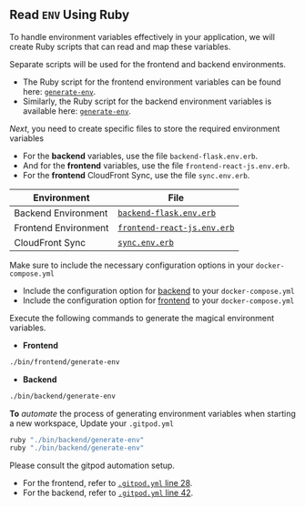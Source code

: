 

## Read `ENV` Using Ruby

To handle environment variables effectively in your application, we will create Ruby scripts that can read and map these variables.

Separate scripts will be used for the frontend and backend environments.

- The Ruby script for the frontend environment variables can be found here: [`generate-env`](../bin/frontend/generate-env).
- Similarly, the Ruby script for the backend environment variables is available here: [`generate-env`](../bin/backend/generate-env).


*Next*, you need to create specific files to store the required environment variables

- For the **backend** variables, use the file `backend-flask.env.erb`.
- And for the **frontend** variables, use the file `frontend-react-js.env.erb`.
- For the **frontend** CloudFront Sync, use the file `sync.env.erb`.

| Environment                  | File                                |
| ---------------------------- | ----------------------------------- |
| Backend Environment                     | [`backend-flask.env.erb`](backend-flask.env.erb)               |
| Frontend Environment                    | [`frontend-react-js.env.erb`](frontend-react-js.env.erb)       |
|CloudFront Sync     | [`sync.env.erb`](sync.env.erb)                       |



Make sure to include the necessary configuration options in your `docker-compose.yml`

- Include the configuration option for [backend](../docker-compose.yml#L5) to your `docker-compose.yml`
- Include the configuration option for [frontend](../docker-compose.yml#L17) to your `docker-compose.yml`


Execute the following commands to generate the magical environment variables.

- **Frontend**
```sh
./bin/frontend/generate-env
```

- **Backend**
```sh
./bin/backend/generate-env
```

**To** *automate* the process of generating environment variables when starting a new workspace, Update your `.gitpod.yml` 
```sh
ruby "./bin/backend/generate-env"
ruby "./bin/backend/generate-env"
 ```
Please consult the gitpod automation setup.
- For the frontend, refer to [`.gitpod.yml` line 28](../.gitpod.yml#L27).
- For the backend, refer to [`.gitpod.yml` line 42](../.gitpod.yml#L41).
